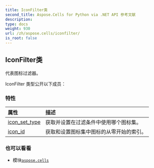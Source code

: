 ```yaml
---
title: IconFilter类
second_title: Aspose.Cells for Python via .NET API 参考文献
description:
type: docs
weight: 930
url: /zh/aspose.cells/iconfilter/
is_root: false
---
```

## IconFilter类
代表图标过滤器。



IconFilter 类型公开以下成员：

### 特性
|属性|描述|
| :- | :- |
| [icon_set_type](/cells/python-net/zh/aspose.cells/iconfilter/icon_set_type) |获取并设置在过滤条件中使用哪个图标集。|
| [icon_id](/cells/python-net/zh/aspose.cells/iconfilter/icon_id) |获取和设置图标集中图标的从零开始的索引。|



### 也可以看看
* 模块[`aspose.cells`](..)
